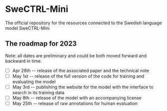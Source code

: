 # SweCTRL-Mini
The official repository for the resources connected to the Swedish language model SweCTRL-Mini

## The roadmap for 2023
Note: all dates are preliminary and could be both moved forward and backward in time.

- [ ] Apr 28th -- release of the associated paper and the technical note
- [ ] May 1st -- release of the full version of the code for training and evaluating the model
- [ ] May 3rd -- publishing the website for the model with the interface to search in its training data
- [ ] May 8th -- release of the model with an accompanying license
- [ ] May 25th -- release of raw annotations for human evaluation
